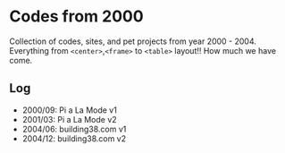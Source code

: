 # Codes from 2000

Collection of codes, sites, and pet projects from year 2000 - 2004. Everything from `<center>`,`<frame>` to `<table>` layout!! How much we have come.

## Log
* 2000/09: Pi a La Mode v1
* 2001/03: Pi a La Mode v2
* 2004/06: building38.com v1
* 2004/12: building38.com v2